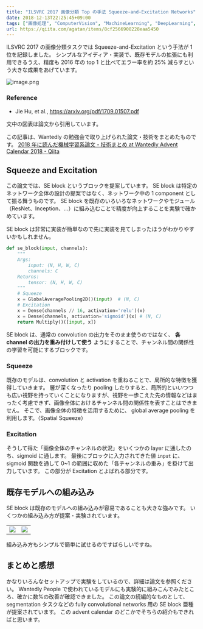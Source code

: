 ```yaml
---
title: "ILSVRC 2017 画像分類 Top の手法 Squeeze-and-Excitation Networks"
date: 2018-12-13T22:25:45+09:00
tags: ["画像処理", "ComputerVision", "MachineLearning", "DeepLearning", "CNN"]
url: https://qiita.com/agatan/items/8cf2566908228eaa5450
---
```


ILSVRC 2017 の画像分類タスクでは Squeeze-and-Excitation という手法が 1 位を記録しました。
シンプルなアイディア・実装で、既存モデルの拡張にも利用できるうえ、精度も 2016 年の top 1 と比べてエラー率を約 25% 減らすという大きな成果をあげています。

![image.png](https://qiita-image-store.s3.amazonaws.com/0/39030/20b939b8-c65b-ce06-4525-37ccfe19c7a2.png)

### Reference

- Jie Hu, et al., https://arxiv.org/pdf/1709.01507.pdf

文中の図表は論文から引用しています。

この記事は、Wantedly の勉強会で取り上げられた論文・技術をまとめたものです。
[2018 年に読んだ機械学習系論文・技術まとめ at Wantedly Advent Calendar 2018 - Qiita](https://qiita.com/advent-calendar/2018/wantedly_ml)

## Squeeze and Excitation

この論文では、SE block というブロックを提案しています。
SE block は特定のネットワーク全体の設計の提案ではなく、ネットワーク中の 1 component として振る舞うものです。
SE block を既存のいろいろなネットワークやモジュール（ResNet、Inception、...）に組み込むことで精度が向上することを実験で確かめています。

SE block は非常に実装が簡単なので先に実装を見てしまったほうがわかりやすいかもしれません。

```python
def se_block(input, channels):
    """
    Args:
        input: (N, H, W, C)
        channels: C
    Returns:
        tensor: (N, H, W, C)
    """
    # Squeeze
    x = GlobalAveragePooling2D()(input)  # (N, C)
    # Excitation
    x = Dense(channels // 16, activation='relu')(x)
    x = Dense(channels, activation='sigmoid')(x) # (N, C)
    return Multiply()([input, x])
```

SE block は、通常の convolution の出力をそのまま使うのではなく、 **各 channel の出力を重み付けして使う** ようにすることで、チャンネル間の関係性の学習を可能にするブロックです。

### Squeeze

既存のモデルは、convolution と activation を重ねることで、局所的な特徴を獲得していきます。
層が深くなったり pooling したりすると、局所的といいつつも広い視野を持っていくことになりますが、視野を一歩こえた先の情報などはまったく考慮できず、画像全体におけるチャンネル間の関係性を表すことはできません。
そこで、画像全体の特徴を活用するために、 global average pooling を利用します。（Spatial Squeeze）

### Excitation

そうして得た「画像全体のチャンネルの状況」をいくつかの layer に通したのち、sigmoid に通します。
最後にブロックに入力されてきた値 `input` に、 sigmoid 関数を通して 0~1 の範囲に収めた「各チャンネルの重み」を掛けて出力しています。
この部分が Excitation とよばれる部分です。

## 既存モデルへの組み込み

SE block は既存のモデルへの組み込みが容易であることも大きな強みです。
いくつかの組み込み方が提案・実験されています。

<table>
<tr>
<td>
<img src="https://qiita-image-store.s3.amazonaws.com/0/39030/76082379-9db4-4f02-7236-355f6804908b.png">
</td>
<td>
<img src="https://qiita-image-store.s3.amazonaws.com/0/39030/4c3fa967-234c-57ee-36a9-1c15fca7c603.png">
</td>
</tr>
</table>

組み込み方もシンプルで簡単に試せるのですばらしいですね。

## まとめと感想

かなりいろんなセットアップで実験をしているので、詳細は論文を参照ください。
Wantedly People で使われているモデルにも実験的に組みこんでみたところ、確かに数%の改善が確認できました。
この論文の続編的なものとして、segmentation タスクなどの fully convolutional networks 用の SE block 亜種が提案されています。
この advent calendar のどこかでそちらの紹介もできればと思います。
